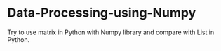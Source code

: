 # Data-Processing-using-Numpy
Try to use matrix in Python with Numpy library and compare with List in Python.
